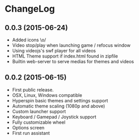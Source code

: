 ChangeLog
=========

0.0.3 (2015-06-24)
------------------

* Added icons \o/
* Video stop/play when launching game / refocus window
* Using videojs's swf player for all videos
* HTML Theme support if index.html found in zipfile
* Builtin web-server to serve medias for themes and videos

0.0.2 (2015-06-15)
------------------

* First public release.
* OSX, Linux, Windows compatible
* Hyperspin basic themes and settings support
* Automatic theme scaling (1080p and above)
* Custom launcher support
* Keyboard / Gamepad / Joystick support
* Fully customizable wheel
* Options screen
* First run assistant
